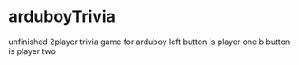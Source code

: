 # arduboyTrivia
unfinished 2player trivia game for arduboy
left button is player one 
b button is player two
